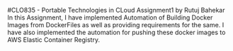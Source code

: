 #CLO835 - Portable Technologies in CLoud  Assignment1 by Rutuj Bahekar
In this Assignment, I have implemented Automation of Building Docker Images from DockerFiles as well as providing requirements for the same. I have also implemented the automation for pushing these docker images to AWS Elastic Container Registry.
